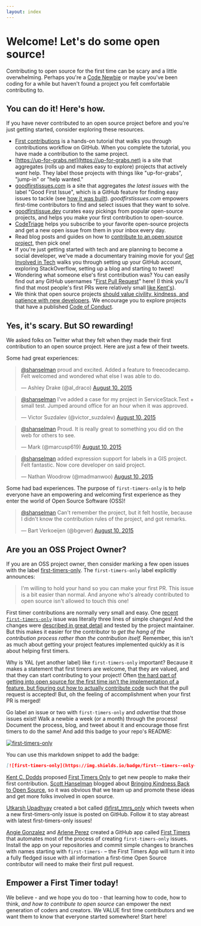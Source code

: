 ```yaml
---
layout: index
---
```


# Welcome! Let's do some open source!

Contributing to open source for the first time can be scary and a little overwhelming. Perhaps you're a [Code Newbie](https://www.codenewbie.org) or maybe you've been coding for a while but haven't found a project you felt comfortable contributing to.

## You can do it! Here's how.

If you have never contributed to an open source project before and you're just getting started, consider exploring these resources.

* [First contributions](https://github.com/firstcontributions/first-contributions#first-contributions) is a hands-on tutorial that walks you through contributions workflow on GitHub. When you complete the tutorial, you have made a contribution to the same project.
* [https://up-for-grabs.net](https://up-for-grabs.net) is a site that aggregates (rolls up and makes easy to explore) projects that actively *want* help. They label those projects with things like "up-for-grabs", "jump-in" or "help wanted."
* [goodfirstissues.com](https://goodfirstissues.com) is a site that aggregates *the latest issues* with the label "Good First Issue", which is a GitHub feature for finding easy issues to tackle (see [how it was built](https://github.blog/2020-01-22-how-we-built-good-first-issues/)). *goodfirstissues.com* empowers first-time contributors to find and select issues that they want to solve.
* [goodfirstissue.dev](https://goodfirstissue.dev/) curates easy pickings from popular open-source projects, and helps you make your first contribution to open-source.
* [CodeTriage](https://www.codetriage.com/) helps you subscribe to your favorite open-source projects and get a new open issue from them in your inbox every day.
* Read blog posts and guides on how to [contribute to an open source project](https://www.hanselman.com/blog/get-involved-in-open-source-today-how-to-contribute-a-patch-to-a-github-hosted-open-source-project-like-code-52), then pick one!
* If you're just getting started with tech and are planning to become a social developer, we've made a documentary training movie for you! [Get Involved in Tech](https://getinvolved.hanselman.com/) walks you through setting up your GitHub account, exploring StackOverflow, setting up a blog and starting to tweet!
* Wondering what someone else's first contribution was? You can easily find out any GitHub usernames "[First Pull Request](https://firstpr.me/)" here! (I think you'll find that most people's first PRs were relatively small [like Kent's](https://firstpr.me/#kentcdodds)).
* We think that open source projects [should value civility, kindness, and patience with new developers](https://www.hanselman.com/blog/bring-kindness-back-to-open-source). We encourage you to explore projects that have a published [Code of Conduct](https://www.contributor-covenant.org/).

## Yes, it's scary. But SO rewarding!

We asked folks on Twitter what they felt when they made their first contribution to an open source project. Here are just a few of their tweets.

Some had great experiences:

<blockquote class="twitter-tweet" data-conversation="none" lang="en"><p lang="en" dir="ltr"><a href="https://twitter.com/shanselman">@shanselman</a> proud and excited. Added a feature to freecodecamp. Felt welcomed and wondered what else I was able to do.</p>&mdash; Ashley Drake (@al_draco) <a href="https://twitter.com/al_draco/status/630564607527137280">August 10, 2015</a></blockquote>

<blockquote class="twitter-tweet" data-conversation="none" lang="en"><p lang="en" dir="ltr"><a href="https://twitter.com/shanselman">@shanselman</a> I&#39;ve added a case for my project in ServiceStack.Text + small test. Jumped around office for an hour when it was approved.</p>&mdash; Victor Suzdalev (@victor_suzdalev) <a href="https://twitter.com/victor_suzdalev/status/630609157218041857">August 10, 2015</a></blockquote>

<blockquote class="twitter-tweet" data-conversation="none" lang="en"><p lang="en" dir="ltr"><a href="https://twitter.com/shanselman">@shanselman</a> Proud. It is really great to something you did on the web for others to see.</p>&mdash; Mark (@marcusp619) <a href="https://twitter.com/marcusp619/status/630549004015644672">August 10, 2015</a></blockquote>

<blockquote class="twitter-tweet" data-conversation="none" lang="en"><p lang="en" dir="ltr"><a href="https://twitter.com/shanselman">@shanselman</a> added expression support for labels in a GIS project. Felt fantastic. Now core developer on said project.</p>&mdash; Nathan Woodrow (@madmanwoo) <a href="https://twitter.com/madmanwoo/status/630546384865722369">August 10, 2015</a></blockquote>

Some had bad experiences. The purpose of `first-timers-only` is to help everyone have an empowering and welcoming first experience as they enter the world of Open Source Software (OSS)!

<blockquote class="twitter-tweet" data-conversation="none" lang="en"><p lang="en" dir="ltr"><a href="https://twitter.com/shanselman">@shanselman</a> Can&#39;t remember the project, but it felt hostile, because I didn&#39;t know the contribution rules of the project, and got remarks.</p>&mdash; Bart Verkoeijen (@bgever) <a href="https://twitter.com/bgever/status/630598265365401601">August 10, 2015</a></blockquote>

## Are you an OSS Project Owner?

If you are an OSS project owner, then consider marking a few open issues with the label [first-timers-only](https://github.com/search?q=label%3Afirst-timers-only&state=open&type=Issues). The `first-timers-only` label explicitly announces:

> I'm willing to hold your hand so you can make your first PR. This issue is a bit easier than normal.
> And anyone who's already contributed to open source isn't allowed to touch this one!

First timer contributions are normally very small and easy. One [recent `first-timers-only`](https://github.com/formly-js/angular-formly/pull/415/files) issue was literally three lines of simple changes! And the changes were [described in great detail](https://github.com/formly-js/angular-formly/issues/410#issuecomment-127227984) and tested by the project maintainer. But this makes it easier for the contributor to *get the hang of the contribution process rather than the contribution itself.* Remember, this isn't as much about getting your project features implemented quickly as it is about helping first timers.

Why is YAL (yet another label) like `first-timers-only` important? Because it makes a statement that first timers are welcome, that they are valued, and that they can start contributing to your project! Often [the hard part of getting into open source for the first time isn’t the implementation of a feature, but figuring out how to actually contribute code](https://kentcdodds.com/blog/first-timers-only) such that the pull request is accepted! But, oh the feeling of accomplishment when your first PR is merged!

Go label an issue or two with `first-timers-only` and *advertise* that those issues exist! Walk a newbie a week (or a month) through the process! Document the process, blog, and tweet about it and encourage those first timers to do the same! And add this badge to your repo's README:

[![first-timers-only](https://img.shields.io/badge/first--timers--only-friendly-blue.svg?style=flat-square)](https://www.firsttimersonly.com/)

You can use this markdown snippet to add the badge:

```markdown
[![first-timers-only](https://img.shields.io/badge/first--timers--only-friendly-blue.svg?style=flat-square)](https://www.firsttimersonly.com/)
```

[Kent C. Dodds](https://twitter.com/kentcdodds) proposed [First Timers Only](https://kentcdodds.com/blog/first-timers-only) to get new people to make their first contribution. [Scott Hanselman](https://www.hanselman.com/) blogged about [Bringing Kindness Back to Open Source](https://www.hanselman.com/blog/BringKindnessBackToOpenSource.aspx), so it was obvious that we team up and promote these ideas and get more folks involved in open source.

[Utkarsh Upadhyay](https://twitter.com/musically_ut) created a bot called [@first_tmrs_only](https://twitter.com/first_tmrs_only) which tweets when a new first-timers-only issue is posted on GitHub. Follow it to stay abreast with latest first-timers-only issues!

[Angie Gonzalez](https://agonzalez0515.github.io/) and [Arlene Perez](https://github.com/techforchange) created a GitHub app called [First Timers](https://github.com/apps/first-timers) that automates most of the process of creating `first-timers-only` issues. Install the app on your repositories and commit simple changes to branches with names starting with `first-timers-` – the First Timers App will turn it into a fully fledged issue with all information a first-time Open Source contributor will need to make their first pull request.

## Empower a First Timer today!

We believe - and we hope you do too - that learning how to code, how to think, *and* *how to contribute to open source* can empower the next generation of coders and creators. We VALUE first time contributors and we want them to know that everyone started somewhere! Start here!

<script async src="//platform.twitter.com/widgets.js" charset="utf-8"></script>

